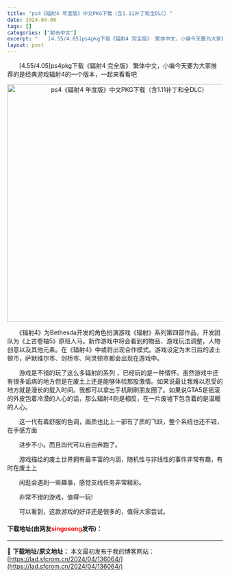 ```yaml
---
title: "ps4《辐射4 年度版》中文PKG下载（含1.11补丁和全DLC）"
date: 2024-04-08
tags: []
categories: ["射击中文"]
excerpt: "　　[4.55/4.05]ps4pkg下载《辐射4 完全版》 繁体中文，小编今天要为大家推荐的是经典游戏辐射4的一个版本，一起来看看吧 　　《辐射4》为Bethesda开发的角色扮演游戏《辐射》系列第四部作品，开发团队为《上古卷轴5》原班人马。新作游戏中将会看到的物品、游戏玩法调整，人物创意以及其他&hellip;"
layout: post
---
```


 <p>　　[4.55/4.05]ps4pkg下载《辐射4 完全版》 繁体中文，小编今天要为大家推荐的是经典游戏辐射4的一个版本，一起来看看吧</p> <p align="center"><img align="" border="0" src="https://lad.sfcrom.cn/wp-content/uploads/2024/04/20240408_66135eaac9471.webp" width="555" alt="ps4《辐射4 年度版》中文PKG下载（含1.11补丁和全DLC）" /></p> <p>　　《辐射4》为Bethesda开发的角色扮演游戏《辐射》系列第四部作品，开发团队为《上古卷轴5》原班人马。新作游戏中将会看到的物品、游戏玩法调整，人物创意以及其他元素。在《辐射4》中或将出现合作模式。游戏设定为末日后的波士顿市，萨默维尔市、剑桥市、阿灵顿市都会出现在游戏中。</p> <p>　　游戏是不错的玩了这么多辐射的系列 ，已经玩的是一种情怀。虽然游戏中还有很多诟病的地方但是在废土上还是能够体验那股激情。如果说最让我难以忍受的地方就是漫长的载入时间。我都可以拿出手机刷刷朋友圈了。如果说GTA5是摇滚的外皮包着冷漠的人心的话，那么辐射4则是相反，在一片废墟下包含着的是温暖的人心。</p> <p>　　这一代有着舒服的色调，画质也比上一部有了质的飞跃，整个系统也还不错，在手感方面</p> <p>　　进步不小。而且四代可以自由奔跑了。</p> <p>　　游戏描绘的废土世界拥有最丰富的内涵，随机性与非线性的事件非常有趣，有时在废土上</p> <p>　　闲逛会遇到一些趣事，感觉支线任务非常精彩。</p> <p>　　非常不错的游戏，值得一玩!</p> <p>　　可以看到，这款游戏的好评还是很多的，值得大家尝试。</p> <p><h4>下载地址(由网友<font color="red">singosong</font>发布)：</h4></p> 

---
📖 **下载地址/原文地址：** 本文最初发布于我的博客网站：[https://lad.sfcrom.cn/2024/04/136064/](https://lad.sfcrom.cn/2024/04/136064/)
